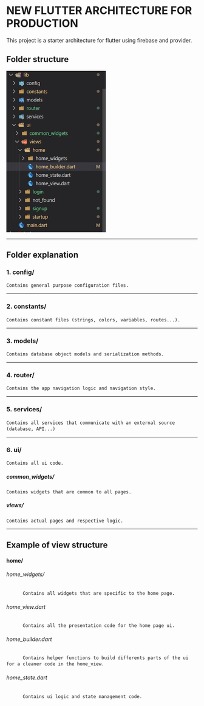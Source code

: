 # NEW FLUTTER ARCHITECTURE FOR PRODUCTION
This project is a starter architecture for flutter using firebase and provider. 
## Folder structure
![Image of Folder Structure](https://github.com/MDiakhate12/DIAKHATE_FLUTTER_ARCHITECTURE/blob/master/tree.jpg)
***
## Folder explanation

  ### 1. config/
    Contains general purpose configuration files.
  *** 
  ### 2. constants/
    Contains constant files (strings, colors, variables, routes...).
  *** 
  ### 3. models/
    Contains database object models and serialization methods. 
  *** 
  ### 4. router/
    Contains the app navigation logic and navigation style.
  *** 
  ### 5. services/
    Contains all services that communicate with an external source (database, API...)
  *** 
  ### 6. ui/
    Contains all ui code. 
   ##### common_widgets/
    Contains widgets that are common to all pages.
    
   ##### views/
    Contains actual pages and respective logic.
  ***
## Example of view structure

   #### home/
   ###### home_widgets/
          Contains all widgets that are specific to the home page.
   ###### home_view.dart
          Contains all the presentation code for the home page ui.
   ###### home_builder.dart
          Contains helper functions to build differents parts of the ui for a cleaner code in the home_view.
   ###### home_state.dart
          Contains ui logic and state management code.
